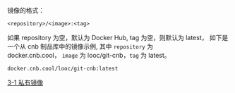 镜像的格式：
```text
<repository>/<image>:<tag>
```
如果 repository 为空，默认为 Docker Hub, tag 为空，则默认为 latest， 如下是一个从 cnb 制品库中的镜像示例, 其中 `repository` 为 docker.cnb.cool， `image` 为 looc/git-cnb，`tag` 为 latest。
```text
docker.cnb.cool/looc/git-cnb:latest
```
[3-1 私有镜像](3-1%20私有镜像.md)